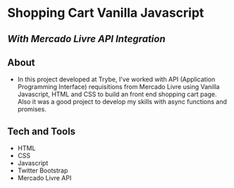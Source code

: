 # Shopping Cart Vanilla Javascript 
## _With Mercado Livre API Integration_

## About

- In this project developed at Trybe, I've worked with API (Application Programming Interface) requisitions from Mercado Livre using Vanilla Javascript, HTML and CSS to build an front end shopping cart page. Also it was a good project to develop my skills with async functions and promises.

## Tech and Tools

- HTML
- CSS
- Javascript
- Twitter Bootstrap
- Mercado Livre API
